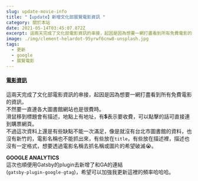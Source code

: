 ```yaml
---
slug: update-movie-info
title: "【update】新增文化部展覽電影資訊 "
category: 關於本站
date: 2021-05-14T03:45:07.872Z
excerpt: 這兩天完成了文化部電影資訊的串接，起因是因為想要一網打盡看到所有免費電影的資訊， 不然要一直連各大圖書館網站也是很費時。
image: ./img/clement-helardot-95yrwf6cnw8-unsplash.jpg
tags:
  - 更新
  - google
  - 展覽電影
---
```

#### **[電影資訊](/movie)**

這兩天完成了文化部電影資訊的串接，起因是因為想要一網打盡看到所有免費電影的資訊，\
不然要一直連各大圖書館網站也是很費時。\
滑鼠移到標題會有描述，地點上有地址，有💲表示要收費，可以點擊的話可直接連到購票網頁。\
不過這次資料上還是有些缺點不能一次滿足，像是就沒有台北市圖書館的資料，也沒有新竹的，電影名稱也不能抓出來，有些放在`title`，有些放在描述裡，描述也沒有一定格式，想要透過電影名稱去抓名稱或圖片的希望破滅😭。

**GOOGLE ANALYTICS**
\
這次也順便用Gatsby的plugin去新增了和GA的連結\
(`gatsby-plugin-google-gtag`)，希望可以加強我更新這裡的頻率哈哈哈。